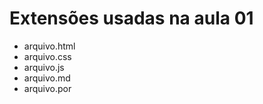 # Extensões usadas na aula 01
   - arquivo.html
   - arquivo.css
   - arquivo.js
   - arquivo.md
   - arquivo.por
